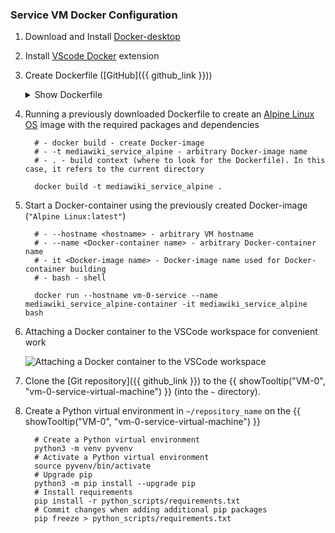 <!-- # Service VM Docker Configuration-->

### Service VM Docker Configuration

1. Download and Install [Docker-desktop](https://www.docker.com/products/docker-desktop/ "Download Docker-desktop")
2. Install [VScode Docker](https://marketplace.visualstudio.com/items?itemName=ms-azuretools.vscode-docker) extension
3. Create Dockerfile ([GitHub]({{ github_link }}))

    <details class="external_code_rendering">
    <summary>Show Dockerfile</summary>

         --8<-- "docs/assets/files/Dockerfile_symlink"
    
    </details>



4. Running a previously downloaded Dockerfile to create an [Alpine Linux OS](https://alpinelinux.org/) image with the required packages and dependencies
       
         # - docker build - create Docker-image  
         # - -t mediawiki_service_alpine - arbitrary Docker-image name  
         # - . - build context (where to look for the Dockerfile). In this case, it refers to the current directory  

         docker build -t mediawiki_service_alpine .  

5. Start a Docker-container using the previously created Docker-image (``"Alpine Linux:latest"``)

         # - --hostname <hostname> - arbitrary VM hostname  
         # - --name <Docker-container name> - arbitrary Docker-container name
         # - it <Docker-image name> - Docker-image name used for Docker-container building
         # - bash - shell

         docker run --hostname vm-0-service --name mediawiki_service_alpine-container -it mediawiki_service_alpine bash

6. Attaching a Docker container to the VSCode workspace for convenient work

    <img src="../assets/images/3.1. service_vm_docker_setup.gif" alt="Attaching a Docker container to the VSCode workspace"/>

7. Clone the [Git repository]({{ github_link }}) to the {{ showTooltip("VM-0", "vm-0-service-virtual-machine") }} (into the ``~`` directory).

8. Create a Python virtual environment in ``~/repository_name`` on the {{ showTooltip("VM-0", "vm-0-service-virtual-machine") }}

         # Create a Python virtual environment
         python3 -m venv pyvenv
         # Activate a Python virtual environment
         source pyvenv/bin/activate
         # Upgrade pip
         python3 -m pip install --upgrade pip
         # Install requirements
         pip install -r python_scripts/requirements.txt
         # Commit changes when adding additional pip packages
         pip freeze > python_scripts/requirements.txt